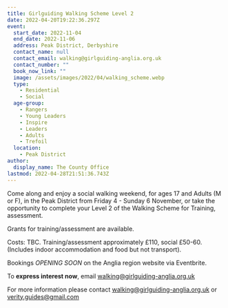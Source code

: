 ```yaml
---
title: Girlguiding Walking Scheme Level 2
date: 2022-04-20T19:22:36.297Z
event:
  start_date: 2022-11-04
  end_date: 2022-11-06
  address: Peak District, Derbyshire
  contact_name: null
  contact_email: walking@girlguiding-anglia.org.uk
  contact_number: ""
  book_now_link: ""
  image: /assets/images/2022/04/walking_scheme.webp
  type:
    - Residential
    - Social
  age-group:
    - Rangers
    - Young Leaders
    - Inspire
    - Leaders
    - Adults
    - Trefoil
  location:
    - Peak District
author:
  display_name: The County Office
lastmod: 2022-04-28T21:51:36.743Z
---
```

Come along and enjoy a social walking weekend, for ages 17 and Adults (M or F), in the Peak District from Friday 4 - Sunday 6 November, or take the opportunity to complete your Level 2 of the Walking Scheme for Training, assessment.

Grants for training/assessment are available.

Costs: TBC.  Training/assessment approximately £110, social £50-60. (Includes indoor accommodation and food but not transport).

Bookings *OPENING SOON* on the Anglia region website via Eventbrite.  

To **express interest now**, email <walking@girlguiding-anglia.org.uk>

For more information please contact <walking@girlguiding-anglia.org.uk> or <verity.guides@gmail.com>

